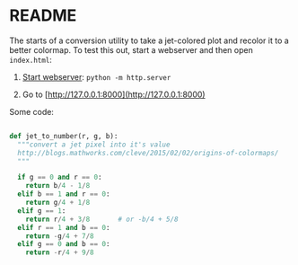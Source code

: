 README
======

The starts of a conversion utility to take a jet-colored plot
and recolor it to a better colormap. To test this out, start a webserver and then open `index.html`:

1. [Start webserver](https://stackoverflow.com/a/21608670/2320823): `python -m http.server`

2. Go to [http://127.0.0.1:8000](http://127.0.0.1:8000)

Some code:
```python

def jet_to_number(r, g, b):
  """convert a jet pixel into it's value
  http://blogs.mathworks.com/cleve/2015/02/02/origins-of-colormaps/
  """

  if g == 0 and r == 0:
    return b/4 - 1/8
  elif b == 1 and r == 0:
    return g/4 + 1/8
  elif g == 1:
    return r/4 + 3/8       # or -b/4 + 5/8
  elif r == 1 and b == 0:
    return -g/4 + 7/8
  elif g == 0 and b == 0:
    return -r/4 + 9/8

```
